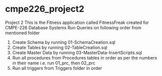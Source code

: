 # cmpe226_project2
Project 2
This is the Fitness application called FitnessFreak created for CMPE-226 Database Systems
Run Queries on following order from mentioned folder
1) Create Schema by running 01-SchemaCreation.sql
2) Create Tables by running 02-TableCreation.sql
3) Create Master Data by running 03-MasterData-InsertScripts.sql
4) Run all procedures from Procedures tables in order as per the numbers in their name i.e. run 01_prc, then 02_prc
5) Run all triggers from Triggers folder in order
